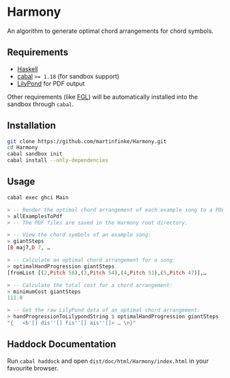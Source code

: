 # Harmony
An algorithm to generate optimal chord arrangements for chord symbols.

## Requirements
- [Haskell](https://www.haskell.org/platform/)
- [cabal](https://www.haskell.org/cabal/) `>= 1.18` (for sandbox support)
- [LilyPond](http://www.lilypond.org/) for PDF output

Other requirements (like [FGL](https://hackage.haskell.org/package/fgl)) will be automatically installed into the sandbox through `cabal`.

## Installation
```bash
git clone https://github.com/martinfinke/Harmony.git
cd Harmony
cabal sandbox init
cabal install --only-dependencies

```

## Usage
```bash
cabal exec ghci Main
```


```haskell
> -- Render the optimal chord arrangement of each example song to a PDF file:
> allExamplesToPdf
> -- The PDF files are saved in the Harmony root directory.

> -- View the chord symbols of an example song:
> giantSteps
[B maj7,D 7, …

> -- Calculate an optimal chord arrangement for a song:
> optimalHandProgression giantSteps
[fromList [(2,Pitch 58),(3,Pitch 54),(4,Pitch 51),(5,Pitch 47)],…

> -- Calculate the total cost for a chord arrangement:
> minimumCost giantSteps
111.0

> -- Get the raw LilyPond data of an optimal chord arrangement:
> handProgressionToLilypondString $ optimalHandProgression giantSteps
"{   <b'[] dis''[] fis''[] ais''[]> … \n}"
```

## Haddock Documentation
Run `cabal haddock` and open `dist/doc/html/Harmony/index.html` in your favourite browser.


